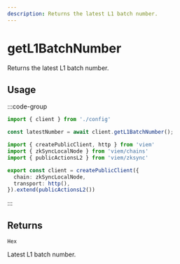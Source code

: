 ```yaml
---
description: Returns the latest L1 batch number.
---
```


# getL1BatchNumber

Returns the latest L1 batch number.

## Usage

:::code-group

```ts [example.ts]
import { client } from './config'

const latestNumber = await client.getL1BatchNumber();
```
```ts [config.ts]
import { createPublicClient, http } from 'viem'
import { zkSyncLocalNode } from 'viem/chains'
import { publicActionsL2 } from 'viem/zksync'

export const client = createPublicClient({
  chain: zkSyncLocalNode,
  transport: http(),
}).extend(publicActionsL2())
```
:::

## Returns 

`Hex`

Latest L1 batch number. 